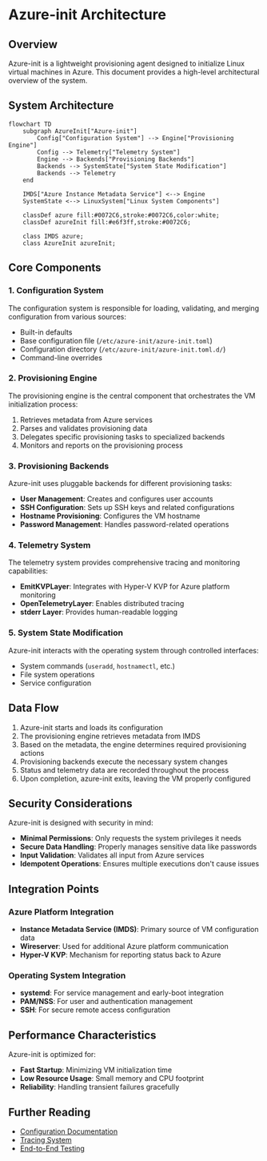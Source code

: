 # Azure-init Architecture

## Overview

Azure-init is a lightweight provisioning agent designed to initialize Linux virtual machines in Azure.
This document provides a high-level architectural overview of the system.

## System Architecture

<!-- This will be rendered by GitHub -->
```mermaid
flowchart TD
    subgraph AzureInit["Azure-init"]
        Config["Configuration System"] --> Engine["Provisioning Engine"]
        Config --> Telemetry["Telemetry System"]
        Engine --> Backends["Provisioning Backends"]
        Backends --> SystemState["System State Modification"]
        Backends --> Telemetry
    end
    
    IMDS["Azure Instance Metadata Service"] <--> Engine
    SystemState <--> LinuxSystem["Linux System Components"]
    
    classDef azure fill:#0072C6,stroke:#0072C6,color:white;
    classDef azureInit fill:#e6f3ff,stroke:#0072C6;
    
    class IMDS azure;
    class AzureInit azureInit;
```

## Core Components

### 1. Configuration System

The configuration system is responsible for loading, validating, and merging configuration from various sources:

- Built-in defaults
- Base configuration file (`/etc/azure-init/azure-init.toml`)
- Configuration directory (`/etc/azure-init/azure-init.toml.d/`)
- Command-line overrides

### 2. Provisioning Engine

The provisioning engine is the central component that orchestrates the VM initialization process:

1. Retrieves metadata from Azure services
2. Parses and validates provisioning data
3. Delegates specific provisioning tasks to specialized backends
4. Monitors and reports on the provisioning process

### 3. Provisioning Backends

Azure-init uses pluggable backends for different provisioning tasks:

- **User Management**: Creates and configures user accounts
- **SSH Configuration**: Sets up SSH keys and related configurations
- **Hostname Provisioning**: Configures the VM hostname
- **Password Management**: Handles password-related operations

### 4. Telemetry System

The telemetry system provides comprehensive tracing and monitoring capabilities:

- **EmitKVPLayer**: Integrates with Hyper-V KVP for Azure platform monitoring
- **OpenTelemetryLayer**: Enables distributed tracing
- **stderr Layer**: Provides human-readable logging

### 5. System State Modification

Azure-init interacts with the operating system through controlled interfaces:

- System commands (`useradd`, `hostnamectl`, etc.)
- File system operations
- Service configuration

## Data Flow

1. Azure-init starts and loads its configuration
2. The provisioning engine retrieves metadata from IMDS
3. Based on the metadata, the engine determines required provisioning actions
4. Provisioning backends execute the necessary system changes
5. Status and telemetry data are recorded throughout the process
6. Upon completion, azure-init exits, leaving the VM properly configured

## Security Considerations

Azure-init is designed with security in mind:

- **Minimal Permissions**: Only requests the system privileges it needs
- **Secure Data Handling**: Properly manages sensitive data like passwords
- **Input Validation**: Validates all input from Azure services
- **Idempotent Operations**: Ensures multiple executions don't cause issues

## Integration Points

### Azure Platform Integration

- **Instance Metadata Service (IMDS)**: Primary source of VM configuration data
- **Wireserver**: Used for additional Azure platform communication
- **Hyper-V KVP**: Mechanism for reporting status back to Azure

### Operating System Integration

- **systemd**: For service management and early-boot integration
- **PAM/NSS**: For user and authentication management
- **SSH**: For secure remote access configuration

## Performance Characteristics

Azure-init is optimized for:

- **Fast Startup**: Minimizing VM initialization time
- **Low Resource Usage**: Small memory and CPU footprint
- **Reliability**: Handling transient failures gracefully

## Further Reading

- [Configuration Documentation](configuration.md)
- [Tracing System](libazurekvp.md)
- [End-to-End Testing](/E2E_TESTING.md)